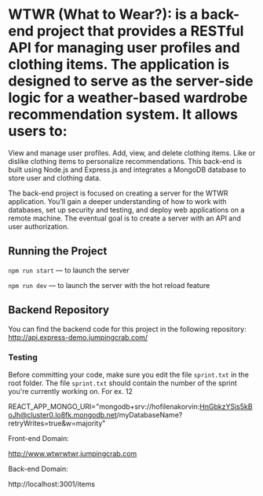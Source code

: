 # WTWR (What to Wear?): is a back-end project that provides a RESTful API for managing user profiles and clothing items. The application is designed to serve as the server-side logic for a weather-based wardrobe recommendation system. It allows users to:

View and manage user profiles.
Add, view, and delete clothing items.
Like or dislike clothing items to personalize recommendations.
This back-end is built using Node.js and Express.js and integrates a MongoDB database to store user and clothing data.

The back-end project is focused on creating a server for the WTWR application. You’ll gain a deeper understanding of how to work with databases, set up security and testing, and deploy web applications on a remote machine. The eventual goal is to create a server with an API and user authorization.

## Running the Project

`npm run start` — to launch the server

`npm run dev` — to launch the server with the hot reload feature

## Backend Repository

You can find the backend code for this project in the following repository: http://api.express-demo.jumpingcrab.com/

### Testing

Before committing your code, make sure you edit the file `sprint.txt` in the root folder. The file `sprint.txt` should contain the number of the sprint you're currently working on. For ex. 12

REACT_APP_MONGO_URI="mongodb+srv://hofilenakorvin:HnGbkzYSjs5kBoJh@cluster0.lo8fk.mongodb.net/myDatabaseName?retryWrites=true&w=majority"

Front-end Domain:

http://www.wtwrwtwr.jumpingcrab.com

Back-end Domain:

http://localhost:3001/items
